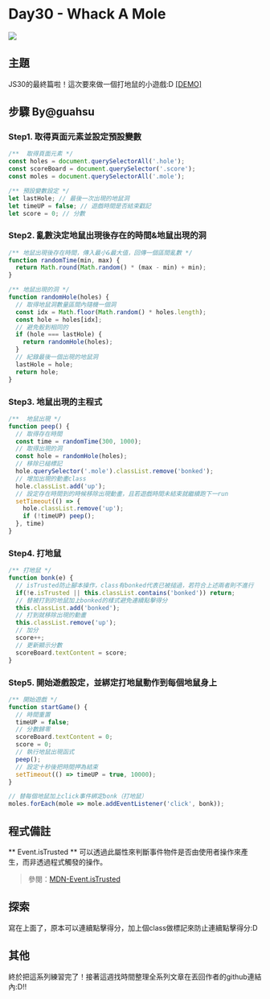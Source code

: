 # Day30 - Whack A Mole

![](https://guahsu.io/2017/11/JavaScript30-30-Whack-A-Mole/demo30.gif)

## **主題**
JS30的最終篇啦！這次要來做一個打地鼠的小遊戲:D
[[DEMO]](http://htmlpreview.github.io/?https://github.com/Observer-L/JavaScript30/blob/master/30%20-%20Whack%20A%20Mole/index.html)


## **步驟** By@guahsu
### Step1. 取得頁面元素並設定預設變數
```javascript
/**  取得頁面元素 */
const holes = document.querySelectorAll('.hole');
const scoreBoard = document.querySelector('.score');
const moles = document.querySelectorAll('.mole');

/** 預設變數設定 */
let lastHole; // 最後一次出現的地鼠洞
let timeUP = false; // 遊戲時間是否結束戳記
let score = 0; // 分數
```

### Step2. 亂數決定地鼠出現後存在的時間&地鼠出現的洞
```javascript
/** 地鼠出現後存在時間，傳入最小&最大值，回傳一個區間亂數 */
function randomTime(min, max) {
  return Math.round(Math.random() * (max - min) + min);
}

/** 地鼠出現的洞 */
function randomHole(holes) {
  // 取得地鼠洞數量區間內隨機一個洞
  const idx = Math.floor(Math.random() * holes.length);
  const hole = holes[idx];
  // 避免骰到相同的
  if (hole === lastHole) {
    return randomHole(holes);
  }
  // 紀錄最後一個出現的地鼠洞
  lastHole = hole;
  return hole;
}
```

### Step3. 地鼠出現的主程式
```javascript
/**  地鼠出現 */
function peep() {
  // 取得存在時間
  const time = randomTime(300, 1000);
  // 取得出現的洞
  const hole = randomHole(holes);
  // 移除已槌標記
  hole.querySelector('.mole').classList.remove('bonked');
  // 增加出現的動畫class
  hole.classList.add('up');
  // 設定存在時間到的時候移除出現動畫，且若遊戲時間未結束就繼續跑下一run
  setTimeout(() => {
    hole.classList.remove('up');
    if (!timeUP) peep();
  }, time)
}
```

### Step4. 打地鼠
```javascript
/** 打地鼠 */
function bonk(e) {
  // isTrusted防止腳本操作，class有bonked代表已被搥過，若符合上述兩者則不進行
  if(!e.isTrusted || this.classList.contains('bonked')) return;
  // 替被打到的地鼠加上bonked的樣式避免連續點擊得分
  this.classList.add('bonked'); 
  // 打到就移除出現的動畫
  this.classList.remove('up');
  // 加分
  score++;
  // 更新顯示分數
  scoreBoard.textContent = score;
}
```

### Step5. 開始遊戲設定，並綁定打地鼠動作到每個地鼠身上
```javascript
/** 開始遊戲 */
function startGame() {
  // 時間重置
  timeUP = false;
  // 分數歸零
  scoreBoard.textContent = 0;
  score = 0;
  // 執行地鼠出現函式
  peep();
  // 設定十秒後把時間押為結束
  setTimeout(() => timeUP = true, 10000);
}

// 替每個地鼠加上click事件綁定bonk（打地鼠）
moles.forEach(mole => mole.addEventListener('click', bonk));
```

## 程式備註
** Event.isTrusted **
可以透過此屬性來判斷事件物件是否由使用者操作來產生，而非透過程式觸發的操作。
>參閱：[MDN-Event.isTrusted](https://developer.mozilla.org/en-US/docs/Web/API/Event/isTrusted)

## 探索
寫在上面了，原本可以連續點擊得分，加上個class做標記來防止連續點擊得分:D

## 其他
終於把這系列練習完了！接著這週找時間整理全系列文章在丟回作者的github連結內:D!!

